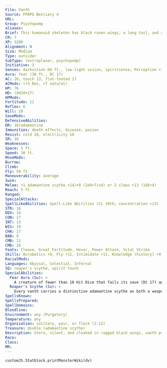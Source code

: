 ```yaml
---
File: Vanth
Source: PFRPG Bestiary 4
URL: 
Group: Psychopomp
aliases: 
Brief: This humanoid skeleton has black raven wings, a long tail, and a polished vulture-like mask where its face should be.
CR: 7
XP: 3200
Alignment: N
Size: Medium
Type: outsider
SubType: (extraplanar, psychopomp)
Initiative: 3
Senses: darkvision 60 ft., low-light vision, spiritsense; Perception +16
Aura: fear (30 ft., DC 17)
AC: 20, touch 13, flat-footed 17
ACMods: (+3 Dex, +7 natural)
HP: 76
HD: (9d10+27)
HPMods: 
Fortitude: 11
Reflex: 6
Will: 10
SaveMods: 
DefensiveAbilities: 
DR: 10/adamantine
Immunities: death effects, disease, poison
Resist: cold 10, electricity 10
SR: 18
Weaknesses: 
Space: 5 ft.
Speed: 30 ft.
MoveMods: 
Burrow: 
Climb: 
Fly: 50 ft.
Maneuverability: average
Swim: 
Melee: +1 adamantine scythe +14/+9 (2d4+7/x4) or 2 claws +13 (1d6+4)
Reach: 5 ft.
Ranged: 
SpecialAttacks: 
SpellLikeAbilities: Spell-Like Abilities (CL 10th; concentration +13)   At Will-deathwatch, greater teleport (self plus 50 lbs. of objects only), invisibility (self only)   3/day-bestow curse (DC 17), locate creature, searing light
STR: 18
DEX: 16
CON: 17
INT: 13
WIS: 19
CHA: 17
BAB: 9
CMB: 13
CMD: 26
Feats: Cleave, Great Fortitude, Hover, Power Attack, Vital Strike
Skills: Acrobatics +9, Fly +11, Intimidate +11, Knowledge (history) +9, Knowledge (planes) +13, Knowledge (religion) +13, Perception +16, Sense Motive +16, Stealth +15
RacialMods: 
Languages: Abyssal, Celestial, Infernal
SQ: reaper's scythe, spirit touch
SpecialAbilities:
  Fear Aura (Su): >
    A creature of fewer than 10 Hit Dice that fails its save (DC 17) against the vanth's fear aura is shaken for as long as it remains within the aura. A creature that succeeds at its save is immune to that vanth's aura for 24 hours. The save DC is Charisma-based.
  Reaper's Scythe (Su): >
    Every vanth carries a distinctive adamantine scythe as both a weapon and a symbol of its duty. When the vanth wields its own scythe, the weapon gains a +1 enhancement bonus on attack rolls and damage rolls. As a free action, the vanth can summon its weapon from a personal demiplane or any other location and have it appear in its hands instantly. It can also dismiss its scythe back to its personal demiplane as a free action. If a vanth's scythe is destroyed, it can summon a new one in 24 hours.
SpellsKnown: 
SpellsPrepared: 
SpellDomains: 
Bloodline: 
Environment: any (Purgatory)
Temperature: any
Organization: solitary, pair, or flock (2-12)
Treasure: double (adamantine scythe)
Description: Stern, silent, and cloaked in ragged black wings, vanth psychopomps serve as stoic guardians of Purgatory and watchers along the routes of the dead. A vanth looks like a black skeleton with ravenlike wings and a mask resembling a vulture's skull. Also known as reapers, angels of death, or amzranei, vanths protect the departed from those wishing to eat or steal their mortal souls, recapture escaped souls trying to flee their assigned fates, and are death's foot soldiers against whatever would disrupt the natural cycle of mortality. They may also guard the dead and death's assets, such as forgotten cemeteries, unattended mausoleums, and sacred groves. A vanth weighs 400 pounds and stands 8 feet tall, though its slumped posture means it can look most adult humanoids in the eye. Vanths are ancient creatures, perhaps predating the current gods of death, and are rumored to be ascended souls of a distant world of death-worshiping soldiers. They rarely speak or show emotion and their hollow voices carry unnaturally far. A vanth's scythe is a badge of its station, ref lecting its role as a harvester of souls. It features symbols in a language that was already lost when the death gods claimed Purgatory. Most outsiders scorn vanths, as the psychopomps have no concern for law, rightfulness, or personal gain- only duty. Vanths view any outsider visiting Purgatory as a potential threat, and stalk angels and demons alike.
Race: 
Class: 
MR: 
---
```

```dataviewjs
customJS.Statblock.printMonsterWiki(dv)
```
